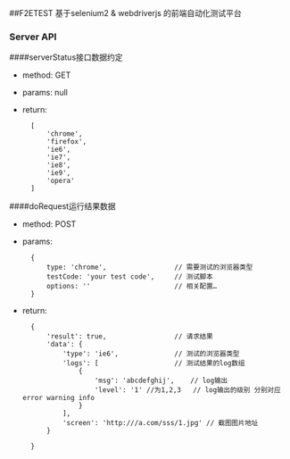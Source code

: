 ##F2ETEST 基于selenium2 & webdriverjs 的前端自动化测试平台

### Server API

####serverStatus接口数据约定

* method: GET
* params: null
* return:
	
		[
        	'chrome',
        	'firefox',
        	'ie6',
        	'ie7',
        	'ie8',
        	'ie9',
        	'opera'
        ]
        

####doRequest运行结果数据

* method: POST
* params: 

		{
			type: 'chrome',					// 需要测试的浏览器类型
			testCode: 'your test code',		// 测试脚本
			options: ''						// 相关配置… 
		}
* return:

    	{
        	'result': true,					// 请求结果
        	'data': {
            	'type': 'ie6',				// 测试的浏览器类型
            	'logs': [					// 测试结果的log数组
                	{
                    	'msg': 'abcdefghij',	// log输出
                    	'level': '1' //为1,2,3	// log输出的级别 分别对应 error warning info
               	 	}
            	],
            	'screen': 'http:///a.com/sss/1.jpg'	// 截图图片地址
        	}

    	}
